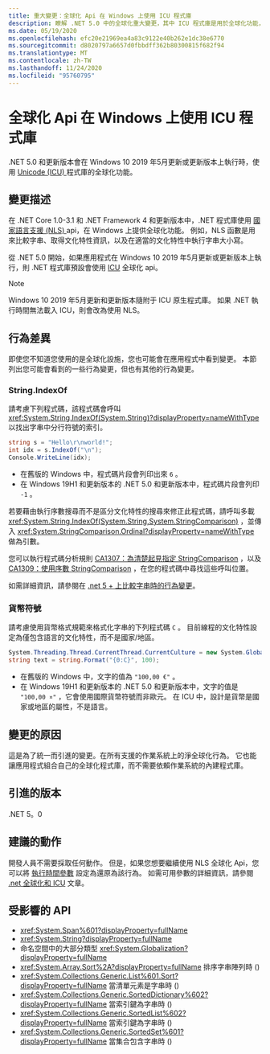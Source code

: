 ```yaml
---
title: 重大變更：全球化 Api 在 Windows 上使用 ICU 程式庫
description: 瞭解 .NET 5.0 中的全球化重大變更，其中 ICU 程式庫是用於全球化功能，而不是 NLS。
ms.date: 05/19/2020
ms.openlocfilehash: efc20e21969ea4a83c9122e40b262e1dc38e6770
ms.sourcegitcommit: d8020797a6657d0fbbdff362b80300815f682f94
ms.translationtype: MT
ms.contentlocale: zh-TW
ms.lasthandoff: 11/24/2020
ms.locfileid: "95760795"
---
```

# <a name="globalization-apis-use-icu-libraries-on-windows"></a>全球化 Api 在 Windows 上使用 ICU 程式庫

.NET 5.0 和更新版本會在 Windows 10 2019 年5月更新或更新版本上執行時，使用 [Unicode (ICU) ](http://site.icu-project.org/home) 程式庫的全球化功能。

## <a name="change-description"></a>變更描述

在 .NET Core 1.0-3.1 和 .NET Framework 4 和更新版本中，.NET 程式庫使用 [國家語言支援 (NLS) ](/windows/win32/intl/national-language-support) api，在 Windows 上提供全球化功能。 例如，NLS 函數是用來比較字串、取得文化特性資訊，以及在適當的文化特性中執行字串大小寫。

從 .NET 5.0 開始，如果應用程式在 Windows 10 2019 年5月更新或更新版本上執行，則 .NET 程式庫預設會使用 [ICU](http://site.icu-project.org/home) 全球化 api。

> [!NOTE]
> Windows 10 2019 年5月更新和更新版本隨附于 ICU 原生程式庫。 如果 .NET 執行時間無法載入 ICU，則會改為使用 NLS。

## <a name="behavioral-differences"></a>行為差異

即使您不知道您使用的是全球化設施，您也可能會在應用程式中看到變更。 本節列出您可能會看到的一些行為變更，但也有其他的行為變更。

### <a name="stringindexof"></a>String.IndexOf

請考慮下列程式碼，該程式碼會呼叫 <xref:System.String.IndexOf(System.String)?displayProperty=nameWithType> 以找出字串中分行符號的索引。

```csharp
string s = "Hello\r\nworld!";
int idx = s.IndexOf("\n");
Console.WriteLine(idx);
```

- 在舊版的 Windows 中，程式碼片段會列印出來 `6` 。
- 在 Windows 19H1 和更新版本的 .NET 5.0 和更新版本中，程式碼片段會列印 `-1` 。

若要藉由執行序數搜尋而不是區分文化特性的搜尋來修正此程式碼，請呼叫多載 <xref:System.String.IndexOf(System.String,System.StringComparison)> ，並傳入 <xref:System.StringComparison.Ordinal?displayProperty=nameWithType> 做為引數。

您可以執行程式碼分析規則 [CA1307：為清楚起見指定 StringComparison](../../../../fundamentals/code-analysis/quality-rules/ca1307.md) ，以及 [CA1309：使用序數 StringComparison](../../../../fundamentals/code-analysis/quality-rules/ca1309.md) ，在您的程式碼中尋找這些呼叫位置。

如需詳細資訊，請參閱在 [.net 5 + 上比較字串時的行為變更](../../../../standard/base-types/string-comparison-net-5-plus.md)。

### <a name="currency-symbol"></a>貨幣符號

請考慮使用貨幣格式規範來格式化字串的下列程式碼 `C` 。 目前線程的文化特性設定為僅包含語言的文化特性，而不是國家/地區。

```csharp
System.Threading.Thread.CurrentThread.CurrentCulture = new System.Globalization.CultureInfo("de");
string text = string.Format("{0:C}", 100);
```

- 在舊版的 Windows 中，文字的值為 `"100,00 €"` 。
- 在 Windows 19H1 和更新版本的 .NET 5.0 和更新版本中，文字的值是 `"100,00 ¤"` ，它會使用國際貨幣符號而非歐元。 在 ICU 中，設計是貨幣是國家或地區的屬性，不是語言。

## <a name="reason-for-change"></a>變更的原因

這是為了統一而引進的變更。在所有支援的作業系統上的淨全球化行為。 它也能讓應用程式組合自己的全球化程式庫，而不需要依賴作業系統的內建程式庫。

## <a name="version-introduced"></a>引進的版本

.NET 5。0

## <a name="recommended-action"></a>建議的動作

開發人員不需要採取任何動作。 但是，如果您想要繼續使用 NLS 全球化 Api，您可以將 [執行時間參數](../../../run-time-config/globalization.md#nls) 設定為還原為該行為。 如需可用參數的詳細資訊，請參閱 [.net 全球化和 ICU](../../../../standard/globalization-localization/globalization-icu.md) 文章。

## <a name="affected-apis"></a>受影響的 API

- <xref:System.Span%601?displayProperty=fullName>
- <xref:System.String?displayProperty=fullName>
- 命名空間中的大部分類型 <xref:System.Globalization?displayProperty=fullName>
- <xref:System.Array.Sort%2A?displayProperty=fullName> 排序字串陣列時 () 
- <xref:System.Collections.Generic.List%601.Sort?displayProperty=fullName> 當清單元素是字串時 () 
- <xref:System.Collections.Generic.SortedDictionary%602?displayProperty=fullName> 當索引鍵為字串時 () 
- <xref:System.Collections.Generic.SortedList%602?displayProperty=fullName> 當索引鍵為字串時 () 
- <xref:System.Collections.Generic.SortedSet%601?displayProperty=fullName> 當集合包含字串時 () 

<!--

### Affected APIs

- ``T:System.Span`1``
- `T:System.String`
- `N:System.Globalization`
- `Overload:System.Array.Sort`
- ``M:System.Collections.Generic.List`1.Sort``
- ``T:System.Collections.Generic.SortedDictionary`2``
- ``T:System.Collections.Generic.SortedList`2``
- ``T:System.Collections.Generic.SortedSet`1``

### Category

- Core .NET libraries
- Globalization

-->
